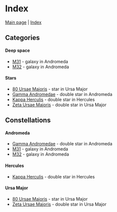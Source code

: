 # Index

[Main page](../pages/index.md) | [Index](../pages/obj_index.md)

## Categories

#### Deep space

- [M31](../obs/m31-m32-2025-07-19.md) - galaxy in Andromeda
- [M32](../obs/m31-m32-2025-07-19.md) - galaxy in Andromeda

#### Stars

- [80 Ursae Majoris](../obs/zeta-uma-80-uma-2025-07-12.md) - star in Ursa Major
- [Gamma Andromedae](../obs/gamma-and-2025-07-19.md) - double star in Andromeda
- [Kappa Herculis](../obs/kappa-her-2025-07-14.md) - double star in Hercules
- [Zeta Ursae Majoris](../obs/zeta-uma-80-uma-2025-07-12.md) - double star in Ursa Major


## Constellations

#### Andromeda

- [Gamma Andromedae](../obs/gamma-and-2025-07-19.md) - double star in Andromeda
- [M31](../obs/m31-m32-2025-07-19.md) - galaxy in Andromeda
- [M32](../obs/m31-m32-2025-07-19.md) - galaxy in Andromeda

#### Hercules

- [Kappa Herculis](../obs/kappa-her-2025-07-14.md) - double star in Hercules

#### Ursa Major

- [80 Ursae Majoris](../obs/zeta-uma-80-uma-2025-07-12.md) - star in Ursa Major
- [Zeta Ursae Majoris](../obs/zeta-uma-80-uma-2025-07-12.md) - double star in Ursa Major


